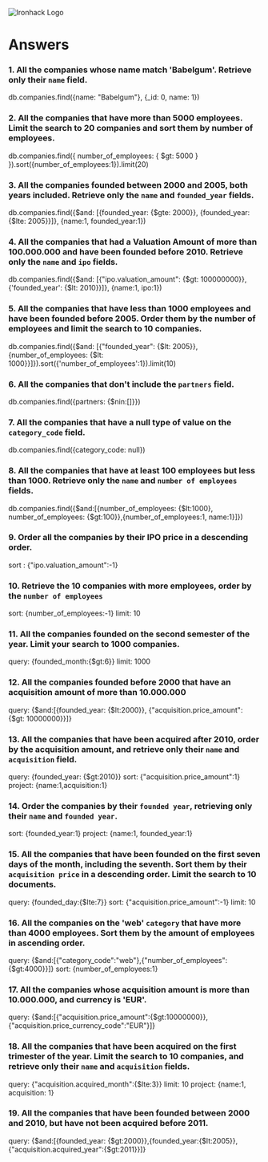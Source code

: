 ![Ironhack Logo](https://i.imgur.com/1QgrNNw.png)

# Answers

### 1. All the companies whose name match 'Babelgum'. Retrieve only their `name` field.

<!-- Your Code Goes Here -->

db.companies.find({name: "Babelgum"}, {_id: 0, name: 1})

### 2. All the companies that have more than 5000 employees. Limit the search to 20 companies and sort them by **number of employees**.

<!-- Your Code Goes Here -->

db.companies.find({ number_of_employees: { $gt: 5000 } }).sort({number_of_employees:1}).limit(20)

### 3. All the companies founded between 2000 and 2005, both years included. Retrieve only the `name` and `founded_year` fields.

<!-- Your Code Goes Here -->

db.companies.find({$and: [{founded_year: {$gte: 2000}}, {founded_year: {$lte: 2005}}]}, {name:1, founded_year:1})

### 4. All the companies that had a Valuation Amount of more than 100.000.000 and have been founded before 2010. Retrieve only the `name` and `ipo` fields.

<!-- Your Code Goes Here -->

db.companies.find({$and: [{"ipo.valuation_amount": {$gt: 100000000}}, {'founded_year': {$lt: 2010}}]}, {name:1, ipo:1})

### 5. All the companies that have less than 1000 employees and have been founded before 2005. Order them by the number of employees and limit the search to 10 companies.

<!-- Your Code Goes Here -->

db.companies.find({$and: [{"founded_year": {$lt: 2005}}, {number_of_employees: {$lt: 1000}}]}).sort({'number_of_employees':1}).limit(10)

### 6. All the companies that don't include the `partners` field.

<!-- Your Code Goes Here -->

db.companies.find({partners: {$nin:[]}})

### 7. All the companies that have a null type of value on the `category_code` field.

<!-- Your Code Goes Here -->

db.companies.find({category_code: null})


### 8. All the companies that have at least 100 employees but less than 1000. Retrieve only the `name` and `number of employees` fields.

<!-- Your Code Goes Here -->

db.companies.find({$and:[{number_of_employees: {$lt:1000}, number_of_employees: {$gt:100}},{number_of_employees:1, name:1}]})

### 9. Order all the companies by their IPO price in a descending order.

<!-- Your Code Goes Here -->

sort : {"ipo.valuation_amount":-1}

### 10. Retrieve the 10 companies with more employees, order by the `number of employees`

<!-- Your Code Goes Here -->

sort: {number_of_employees:-1}
limit: 10

### 11. All the companies founded on the second semester of the year. Limit your search to 1000 companies.

<!-- Your Code Goes Here -->

query: {founded_month:{$gt:6}}
limit: 1000 

### 12. All the companies founded before 2000 that have an acquisition amount of more than 10.000.000

<!-- Your Code Goes Here -->

query: {$and:[{founded_year: {$lt:2000}}, {"acquisition.price_amount": {$gt: 10000000}}]}

### 13. All the companies that have been acquired after 2010, order by the acquisition amount, and retrieve only their `name` and `acquisition` field.

<!-- Your Code Goes Here -->

query: {founded_year: {$gt:2010}}
sort: {"acquisition.price_amount":1}
project: {name:1,acquisition:1}

### 14. Order the companies by their `founded year`, retrieving only their `name` and `founded year`.

<!-- Your Code Goes Here -->

sort: {founded_year:1}
project: {name:1, founded_year:1}

### 15. All the companies that have been founded on the first seven days of the month, including the seventh. Sort them by their `acquisition price` in a descending order. Limit the search to 10 documents.

<!-- Your Code Goes Here -->

query: {founded_day:{$lte:7}}
sort: {"acquisition.price_amount":-1}
limit: 10


### 16. All the companies on the 'web' `category` that have more than 4000 employees. Sort them by the amount of employees in ascending order.

<!-- Your Code Goes Here -->
query: {$and:[{"category_code":"web"},{"number_of_employees":{$gt:4000}}]}
sort: {number_of_employees:1}


### 17. All the companies whose acquisition amount is more than 10.000.000, and currency is 'EUR'.

<!-- Your Code Goes Here -->

query: {$and:[{"acquisition.price_amount":{$gt:10000000}},{"acquisition.price_currency_code":"EUR"}]}

### 18. All the companies that have been acquired on the first trimester of the year. Limit the search to 10 companies, and retrieve only their `name` and `acquisition` fields.

<!-- Your Code Goes Here -->

query: {"acquisition.acquired_month":{$lte:3}}
limit: 10
project: {name:1, acquisition: 1}


### 19. All the companies that have been founded between 2000 and 2010, but have not been acquired before 2011.

<!-- Your Code Goes Here -->

query: {$and:[{founded_year: {$gt:2000}},{founded_year:{$lt:2005}},{"acquisition.acquired_year":{$gt:2011}}]}